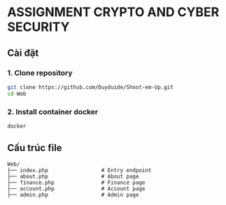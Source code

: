 # ASSIGNMENT CRYPTO AND CYBER SECURITY

## Cài đặt

### 1. Clone repository
```bash
git clone https://github.com/Duyduide/Shoot-em-Up.git
cd Web

```
### 2. Install container docker
```bash
docker 

```

## Cấu trúc file

```
Web/
├── index.php                 # Entry endpoint
├── about.php                 # About page
├── finance.php               # Finance page
├── account.php               # Account page
├── admin.php                 # Admin page
```
